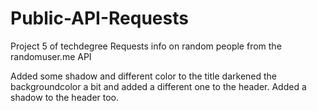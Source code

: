 # Public-API-Requests
Project 5 of techdegree
Requests info on random people from the randomuser.me API


Added some shadow and different color to the title
darkened the backgroundcolor a bit and added a different one to the header. 
Added a shadow to the header too. 
